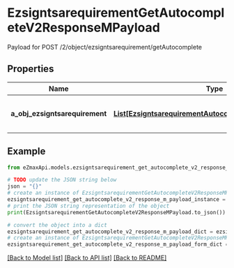 # EzsigntsarequirementGetAutocompleteV2ResponseMPayload

Payload for POST /2/object/ezsigntsarequirement/getAutocomplete

## Properties

Name | Type | Description | Notes
------------ | ------------- | ------------- | -------------
**a_obj_ezsigntsarequirement** | [**List[EzsigntsarequirementAutocompleteElementResponse]**](EzsigntsarequirementAutocompleteElementResponse.md) | An array of Ezsigntsarequirement autocomplete element response. | 

## Example

```python
from eZmaxApi.models.ezsigntsarequirement_get_autocomplete_v2_response_m_payload import EzsigntsarequirementGetAutocompleteV2ResponseMPayload

# TODO update the JSON string below
json = "{}"
# create an instance of EzsigntsarequirementGetAutocompleteV2ResponseMPayload from a JSON string
ezsigntsarequirement_get_autocomplete_v2_response_m_payload_instance = EzsigntsarequirementGetAutocompleteV2ResponseMPayload.from_json(json)
# print the JSON string representation of the object
print(EzsigntsarequirementGetAutocompleteV2ResponseMPayload.to_json())

# convert the object into a dict
ezsigntsarequirement_get_autocomplete_v2_response_m_payload_dict = ezsigntsarequirement_get_autocomplete_v2_response_m_payload_instance.to_dict()
# create an instance of EzsigntsarequirementGetAutocompleteV2ResponseMPayload from a dict
ezsigntsarequirement_get_autocomplete_v2_response_m_payload_form_dict = ezsigntsarequirement_get_autocomplete_v2_response_m_payload.from_dict(ezsigntsarequirement_get_autocomplete_v2_response_m_payload_dict)
```
[[Back to Model list]](../README.md#documentation-for-models) [[Back to API list]](../README.md#documentation-for-api-endpoints) [[Back to README]](../README.md)


